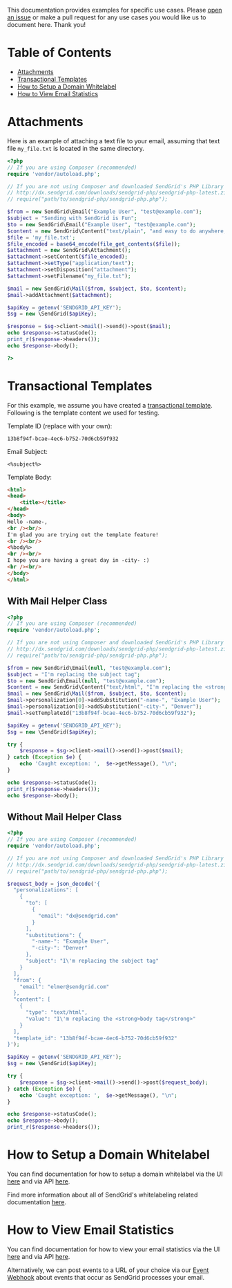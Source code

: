 This documentation provides examples for specific use cases. Please [open an issue](https://github.com/sendgrid/sendgrid-php/issues) or make a pull request for any use cases you would like us to document here. Thank you!

# Table of Contents
* [Attachments](#attachments)
* [Transactional Templates](#transactional_templates)
* [How to Setup a Domain Whitelabel](#domain_whitelabel)
* [How to View Email Statistics](#email_stats)

<a name="attachments"></a>
# Attachments

Here is an example of attaching a text file to your email, assuming that text file `my_file.txt` is located in the same directory.

```php
<?php
// If you are using Composer (recommended)
require 'vendor/autoload.php';

// If you are not using Composer and downloaded SendGrid's PHP Library
// http://dx.sendgrid.com/downloads/sendgrid-php/sendgrid-php-latest.zip
// require("path/to/sendgrid-php/sendgrid-php.php");

$from = new SendGrid\Email("Example User", "test@example.com");
$subject = "Sending with SendGrid is Fun";
$to = new SendGrid\Email("Example User", "test@example.com");
$content = new SendGrid\Content("text/plain", "and easy to do anywhere, even with PHP");
$file = 'my_file.txt';
$file_encoded = base64_encode(file_get_contents($file));
$attachment = new SendGrid\Attachment();
$attachment->setContent($file_encoded);
$attachment->setType("application/text");
$attachment->setDisposition("attachment");
$attachment->setFilename("my_file.txt");

$mail = new SendGrid\Mail($from, $subject, $to, $content);
$mail->addAttachment($attachment);

$apiKey = getenv('SENDGRID_API_KEY');
$sg = new \SendGrid($apiKey);

$response = $sg->client->mail()->send()->post($mail);
echo $response->statusCode();
print_r($response->headers());
echo $response->body();

?>
```

<a name="transactional_templates"></a>
# Transactional Templates

For this example, we assume you have created a [transactional template](https://sendgrid.com/docs/User_Guide/Transactional_Templates/index.html). Following is the template content we used for testing.

Template ID (replace with your own):

```text
13b8f94f-bcae-4ec6-b752-70d6cb59f932
```

Email Subject:

```text
<%subject%>
```

Template Body:

```html
<html>
<head>
	<title></title>
</head>
<body>
Hello -name-,
<br /><br/>
I'm glad you are trying out the template feature!
<br /><br/>
<%body%>
<br /><br/>
I hope you are having a great day in -city- :)
<br /><br/>
</body>
</html>
```

## With Mail Helper Class

```php
<?php
// If you are using Composer (recommended)
require 'vendor/autoload.php';

// If you are not using Composer and downloaded SendGrid's PHP Library
// http://dx.sendgrid.com/downloads/sendgrid-php/sendgrid-php-latest.zip
// require("path/to/sendgrid-php/sendgrid-php.php");

$from = new SendGrid\Email(null, "test@example.com");
$subject = "I'm replacing the subject tag";
$to = new SendGrid\Email(null, "test@example.com");
$content = new SendGrid\Content("text/html", "I'm replacing the <strong>body tag</strong>");
$mail = new SendGrid\Mail($from, $subject, $to, $content);
$mail->personalization[0]->addSubstitution("-name-", "Example User");
$mail->personalization[0]->addSubstitution("-city-", "Denver");
$mail->setTemplateId("13b8f94f-bcae-4ec6-b752-70d6cb59f932");

$apiKey = getenv('SENDGRID_API_KEY');
$sg = new \SendGrid($apiKey);

try {
    $response = $sg->client->mail()->send()->post($mail);
} catch (Exception $e) {
    echo 'Caught exception: ',  $e->getMessage(), "\n";
}

echo $response->statusCode();
print_r($response->headers());
echo $response->body();
```

## Without Mail Helper Class

```php
<?php
// If you are using Composer (recommended)
require 'vendor/autoload.php';

// If you are not using Composer and downloaded SendGrid's PHP Library
// http://dx.sendgrid.com/downloads/sendgrid-php/sendgrid-php-latest.zip
// require("path/to/sendgrid-php/sendgrid-php.php");

$request_body = json_decode('{
  "personalizations": [
    {
      "to": [
        {
          "email": "dx@sendgrid.com"
        }
      ],
      "substitutions": {
        "-name-": "Example User",
        "-city-": "Denver"
      },
      "subject": "I\'m replacing the subject tag"
    }
  ],
  "from": {
    "email": "elmer@sendgrid.com"
  },
  "content": [
    {
      "type": "text/html",
      "value": "I\'m replacing the <strong>body tag</strong>"
    }
  ],
  "template_id": "13b8f94f-bcae-4ec6-b752-70d6cb59f932"
}');

$apiKey = getenv('SENDGRID_API_KEY');
$sg = new \SendGrid($apiKey);

try {
    $response = $sg->client->mail()->send()->post($request_body);
} catch (Exception $e) {
    echo 'Caught exception: ',  $e->getMessage(), "\n";
}

echo $response->statusCode();
echo $response->body();
print_r($response->headers());
```

<a name="domain_whitelabel"></a>
# How to Setup a Domain Whitelabel

You can find documentation for how to setup a domain whitelabel via the UI [here](https://sendgrid.com/docs/Classroom/Basics/Whitelabel/setup_domain_whitelabel.html) and via API [here](https://github.com/sendgrid/sendgrid-csharp/blob/master/USAGE.md#whitelabel).

Find more information about all of SendGrid's whitelabeling related documentation [here](https://sendgrid.com/docs/Classroom/Basics/Whitelabel/index.html).

<a name="email_stats"></a>
# How to View Email Statistics

You can find documentation for how to view your email statistics via the UI [here](https://app.sendgrid.com/statistics) and via API [here](https://github.com/sendgrid/sendgrid-php/blob/master/USAGE.md#stats).

Alternatively, we can post events to a URL of your choice via our [Event Webhook](https://sendgrid.com/docs/API_Reference/Webhooks/event.html) about events that occur as SendGrid processes your email.
